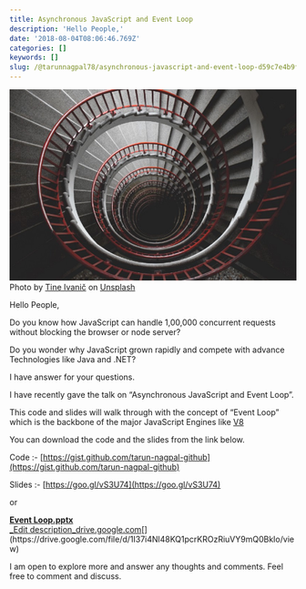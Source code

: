 ```yaml
---
title: Asynchronous JavaScript and Event Loop
description: 'Hello People,'
date: '2018-08-04T08:06:46.769Z'
categories: []
keywords: []
slug: /@tarunnagpal78/asynchronous-javascript-and-event-loop-d59c7e4b9fdd
---
```


![Photo by [Tine Ivanič](https://unsplash.com/@tine999?utm_source=unsplash&utm_medium=referral&utm_content=creditCopyText) on [Unsplash](https://unsplash.com/s/photos/loop?utm_source=unsplash&utm_medium=referral&utm_content=creditCopyText)](img\1__9H5rmyp3MgrcA8i1emsJPg.jpeg)
Photo by [Tine Ivanič](https://unsplash.com/@tine999?utm_source=unsplash&utm_medium=referral&utm_content=creditCopyText) on [Unsplash](https://unsplash.com/s/photos/loop?utm_source=unsplash&utm_medium=referral&utm_content=creditCopyText)

Hello People,

Do you know how JavaScript can handle 1,00,000 concurrent requests without blocking the browser or node server?

Do you wonder why JavaScript grown rapidly and compete with advance Technologies like Java and .NET?

I have answer for your questions.

I have recently gave the talk on “Asynchronous JavaScript and Event Loop”.

This code and slides will walk through with the concept of “Event Loop” which is the backbone of the major JavaScript Engines like [V8](https://v8.dev/)

You can download the code and the slides from the link below.

Code :- [https://gist.github.com/tarun-nagpal-github](https://gist.github.com/tarun-nagpal-github)

Slides :- [https://goo.gl/vS3U74](https://goo.gl/vS3U74)

or

[**Event Loop.pptx**  
_Edit description_drive.google.com](https://drive.google.com/file/d/1I37i4Nl48KQ1pcrKROzRiuVY9mQ0BkIo/view "https://drive.google.com/file/d/1I37i4Nl48KQ1pcrKROzRiuVY9mQ0BkIo/view")[](https://drive.google.com/file/d/1I37i4Nl48KQ1pcrKROzRiuVY9mQ0BkIo/view)

I am open to explore more and answer any thoughts and comments. Feel free to comment and discuss.